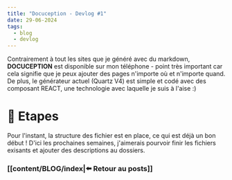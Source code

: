 ```yaml
---
title: "Docuception - Devlog #1"
date: 29-06-2024
tags:
  - blog
  - devlog
---
```


Contrairement à tout les sites que je généré avec du markdown, **DOCUCEPTION** est disponible sur mon téléphone - point très important car cela signifie que je peux ajouter des pages n'importe où et n'importe quand. De plus, le générateur actuel (Quartz V4) est simple et codé avec des composant REACT, une technologie avec laquelle je suis à l'aise :)

# 📶 Etapes
Pour l'instant, la structure des fichier est en place, ce qui est déjà un bon début ! D'ici les prochaines semaines, j'aimerais pourvoir finir les fichiers exisants et ajouter des descriptions au dossiers.

### [[content/BLOG/index|⬅️ Retour au posts]]